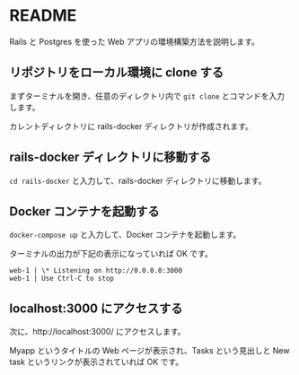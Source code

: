 # README

Rails と Postgres を使った Web アプリの環境構築方法を説明します。

## リポジトリをローカル環境に clone する

まずターミナルを開き、任意のディレクトリ内で `git clone` とコマンドを入力します。

カレントディレクトリに rails-docker ディレクトリが作成されます。

## rails-docker ディレクトリに移動する

`cd rails-docker` と入力して、rails-docker ディレクトリに移動します。

## Docker コンテナを起動する

`docker-compose up` と入力して、Docker コンテナを起動します。

ターミナルの出力が下記の表示になっていれば OK です。

```
web-1 | \* Listening on http://0.0.0.0:3000
web-1 | Use Ctrl-C to stop
```

## localhost:3000 にアクセスする

次に、http://localhost:3000/ にアクセスします。

Myapp というタイトルの Web ページが表示され、Tasks という見出しと New task というリンクが表示されていれば OK です。
